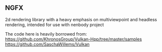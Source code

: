 ## NGFX

2d rendering library with a heavy emphasis on multiviewpoint and headless rendering, intended for use with nenbody project

The code here is heavily borrowed from:
https://github.com/KhronosGroup/Vulkan-Hpp/tree/master/samples
https://github.com/SaschaWillems/Vulkan